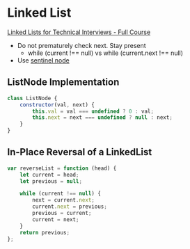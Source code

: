 # Linked List

[Linked Lists for Technical Interviews - Full Course](https://www.youtube.com/watch?v=Hj_rA0dhr2I)

- Do not prematurely check next. Stay present
	- while (current !== null) vs while (current.next !== null)
- Use [sentinel node](https://en.wikipedia.org/wiki/Sentinel_node)

## ListNode Implementation

```javascript
class ListNode {
    constructor(val, next) {
        this.val = val === undefined ? 0 : val;
        this.next = next === undefined ? null : next;
    }
}
```

## In-Place Reversal of a LinkedList

```javascript
var reverseList = function (head) {
    let current = head;
    let previous = null;

    while (current !== null) {
        next = current.next;
        current.next = previous;
        previous = current;
        current = next;
    }
    return previous;
};
```